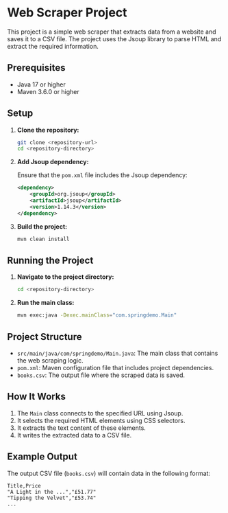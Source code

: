 # Web Scraper Project

This project is a simple web scraper that extracts data from a website and saves it to a CSV file. The project uses the Jsoup library to parse HTML and extract the required information.

## Prerequisites

- Java 17 or higher
- Maven 3.6.0 or higher

## Setup

1. **Clone the repository:**

    ```sh
    git clone <repository-url>
    cd <repository-directory>
    ```

2. **Add Jsoup dependency:**

   Ensure that the `pom.xml` file includes the Jsoup dependency:

    ```xml
    <dependency>
        <groupId>org.jsoup</groupId>
        <artifactId>jsoup</artifactId>
        <version>1.14.3</version>
    </dependency>
    ```

3. **Build the project:**

    ```sh
    mvn clean install
    ```

## Running the Project

1. **Navigate to the project directory:**

    ```sh
    cd <repository-directory>
    ```

2. **Run the main class:**

    ```sh
    mvn exec:java -Dexec.mainClass="com.springdemo.Main"
    ```

## Project Structure

- `src/main/java/com/springdemo/Main.java`: The main class that contains the web scraping logic.
- `pom.xml`: Maven configuration file that includes project dependencies.
- `books.csv`: The output file where the scraped data is saved.

## How It Works

1. The `Main` class connects to the specified URL using Jsoup.
2. It selects the required HTML elements using CSS selectors.
3. It extracts the text content of these elements.
4. It writes the extracted data to a CSV file.

## Example Output

The output CSV file (`books.csv`) will contain data in the following format:

```csv
Title,Price
"A Light in the ...","£51.77"
"Tipping the Velvet","£53.74"
...
